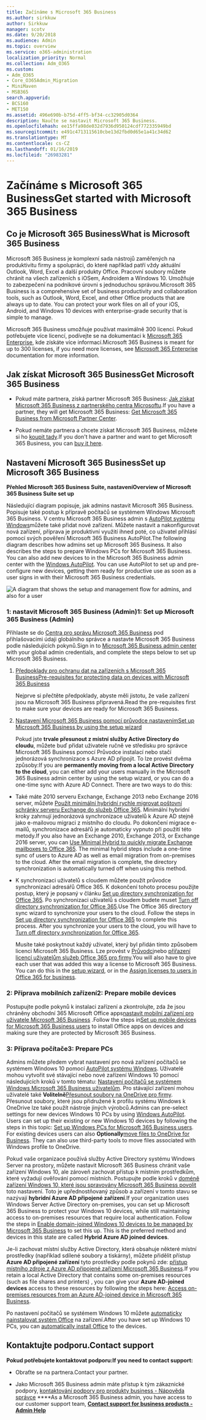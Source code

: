 ```yaml
---
title: Začínáme s Microsoft 365 Business
ms.author: sirkkuw
author: Sirkkuw
manager: scotv
ms.date: 9/20/2018
ms.audience: Admin
ms.topic: overview
ms.service: o365-administration
localization_priority: Normal
ms.collection: Adm_O365
ms.custom:
- Adm_O365
- Core_O365Admin_Migration
- MiniMaven
- MSB365
search.appverid:
- BCS160
- MET150
ms.assetid: 496e690b-b75d-4ff5-bf34-cc32905d0364
description: Naučte se nastavit Microsoft 365 Business.
ms.openlocfilehash: ee15ffa98de032d7936d950124cdf772335949bd
ms.sourcegitcommit: e491c4713115610cbe13d2fbd0d65e1a41c34d62
ms.translationtype: MT
ms.contentlocale: cs-CZ
ms.lasthandoff: 01/16/2019
ms.locfileid: "26983281"
---
```

# <a name="get-started-with-microsoft-365-business"></a><span data-ttu-id="a147f-103">Začínáme s Microsoft 365 Business</span><span class="sxs-lookup"><span data-stu-id="a147f-103">Get started with Microsoft 365 Business</span></span>

## <a name="what-is-microsoft-365-business"></a><span data-ttu-id="a147f-104">Co je Microsoft 365 Business</span><span class="sxs-lookup"><span data-stu-id="a147f-104">What is Microsoft 365 Business</span></span>

<span data-ttu-id="a147f-p101">Microsoft 365 Business je komplexní sada nástrojů zaměřených na produktivitu firmy a spolupráci, do které například patří vždy aktuální Outlook, Word, Excel a další produkty Office. Pracovní soubory můžete chránit na všech zařízeních s iOSem, Androidem a Windows 10. Umožňuje to zabezpečení na podnikové úrovni s jednoduchou správou.</span><span class="sxs-lookup"><span data-stu-id="a147f-p101">Microsoft 365 Business is a comprehensive set of business productivity and collaboration tools, such as Outlook, Word, Excel, and other Office products that are always up to date. You can protect your work files on all of your iOS, Android, and Windows 10 devices with enterprise-grade security that is simple to manage.</span></span>
  
<span data-ttu-id="a147f-107">Microsoft 365 Business umožňuje používat maximálně 300 licencí. Pokud potřebujete více licencí, podívejte se na dokumentaci k [Microsoft 365 Enterprise](https://go.microsoft.com/fwlink/p/?linkid=860986), kde získáte více informací.</span><span class="sxs-lookup"><span data-stu-id="a147f-107">Microsoft 365 Business is meant for up to 300 licenses, if you need more licenses, see [Microsoft 365 Enterprise](https://go.microsoft.com/fwlink/p/?linkid=860986) documentation for more information.</span></span> 
  
## <a name="get-microsoft-365-business"></a><span data-ttu-id="a147f-108">Jak získat Microsoft 365 Business</span><span class="sxs-lookup"><span data-stu-id="a147f-108">Get Microsoft 365 Business</span></span>

- <span data-ttu-id="a147f-109">Pokud máte partnera, získá partner Microsoft 365 Business: [Jak získat Microsoft 365 Business z partnerského centra Microsoftu](get-microsoft-365-business.md).</span><span class="sxs-lookup"><span data-stu-id="a147f-109">If you have a partner, they will get Microsoft 365 Business: [Get Microsoft 365 Business from Microsoft Partner Center](get-microsoft-365-business.md).</span></span>
    
- <span data-ttu-id="a147f-110">Pokud nemáte partnera a chcete získat Microsoft 365 Business, můžete si ho [koupit tady](https://www.microsoft.com/en-us/microsoft-365/business).</span><span class="sxs-lookup"><span data-stu-id="a147f-110">If you don't have a partner and want to get Microsoft 365 Business, you can [buy it here](https://www.microsoft.com/en-us/microsoft-365/business).</span></span>
    
## <a name="set-up-microsoft-365-business"></a><span data-ttu-id="a147f-111">Nastavení Microsoft 365 Business</span><span class="sxs-lookup"><span data-stu-id="a147f-111">Set up Microsoft 365 Business</span></span>

 <span data-ttu-id="a147f-112">**Přehled Microsoft 365 Business Suite, nastavení**</span><span class="sxs-lookup"><span data-stu-id="a147f-112">**Overview of Microsoft 365 Business Suite set up**</span></span>
  
<span data-ttu-id="a147f-p102">Následující diagram popisuje, jak admins nastavit Microsoft 365 Business. Popisuje také postup k přípravě počítačů se systémem Windows Microsoft 365 Business. V centru Microsoft 365 Business admin s [AutoPilot systému Windows](add-autopilot-devices-and-profile.md)můžete také přidat nové zařízení. Můžete nastavit a nakonfigurovat nová zařízení, příprava je produktivní využití ihned poté, co uživatel přihlásí pomocí svých pověření Microsoft 365 Business AutoPilot.</span><span class="sxs-lookup"><span data-stu-id="a147f-p102">The following diagram describes how admins set up Microsoft 365 Business. It also describes the steps to prepare Windows PCs for Microsoft 365 Business. You can also add new devices to in the Microsoft 365 Business admin center with the [Windows AutoPilot](add-autopilot-devices-and-profile.md). You can use AutoPilot to set up and pre-configure new devices, getting them ready for productive use as soon as a user signs in with their Microsoft 365 Business credentials.</span></span>
  
![A diagram that shows the setup and management flow for admins, and also for a user](media/249f81fc-7e79-44c7-8425-3a0b7b651c3b.png)
  
### <a name="1-set-up-microsoft-365-business-admin"></a><span data-ttu-id="a147f-118">1: nastavit Microsoft 365 Business (Admin)</span><span class="sxs-lookup"><span data-stu-id="a147f-118">1: Set up Microsoft 365 Business (Admin)</span></span>

<span data-ttu-id="a147f-119">Přihlaste se do [Centra pro správu Microsoft 365 Business](https://portal.office.com/adminportal/home) pod přihlašovacími údaji globálního správce a nastavte Microsoft 365 Business podle následujících pokynů.</span><span class="sxs-lookup"><span data-stu-id="a147f-119">Sign in to [Microsoft 365 Business admin center](https://portal.office.com/adminportal/home) with your global admin credentials, and complete the steps below to set up Microsoft 365 Business.</span></span> 
  
1. [<span data-ttu-id="a147f-120">Předpoklady pro ochranu dat na zařízeních s Microsoft 365 Business</span><span class="sxs-lookup"><span data-stu-id="a147f-120">Pre-requisites for protecting data on devices with Microsoft 365 Business</span></span>](pre-requisites-for-data-protection.md)
    
    <span data-ttu-id="a147f-121">Nejprve si přečtěte předpoklady, abyste měli jistotu, že vaše zařízení jsou na Microsoft 365 Business připravená.</span><span class="sxs-lookup"><span data-stu-id="a147f-121">Read the pre-requisites first to make sure your devices are ready for Microsoft 365 Business.</span></span>
    
2. [<span data-ttu-id="a147f-122">Nastavení Microsoft 365 Business pomocí průvodce nastavením</span><span class="sxs-lookup"><span data-stu-id="a147f-122">Set up Microsoft 365 Business by using the setup wizard</span></span>](set-up.md)
    
    <span data-ttu-id="a147f-p103">Pokud jste **trvale přesunout z místní služby Active Directory do cloudu**, můžete buď přidat uživatele ručně ve středisku pro správce Microsoft 365 Business pomocí Průvodce instalací nebo stačí jednorázová synchronizace s Azure AD připojit. To lze provést dvěma způsoby:</span><span class="sxs-lookup"><span data-stu-id="a147f-p103">If you are **permanently moving from a local Active Directory to the cloud**, you can either add your users manually in the Microsoft 365 Business admin center by using the setup wizard, or you can do a one-time sync with Azure AD Connect. There are two ways to do this:</span></span> 
    
  - <span data-ttu-id="a147f-p104">Také máte 2010 serveru Exchange, Exchange 2013 nebo Exchange 2016 server, můžete [Použít minimální hybridní rychle migrovat poštovní schránky serveru Exchange do služeb Office 365](https://support.office.com/article/fdecceed-0702-4af3-85be-f2a0013937ef). Minimální hybridní kroky zahrnují jednorázová synchronizace uživatelů k Azure AD stejně jako e-mailovou migraci z místního do cloudu. Po dokončení migrace e-mailů, synchronizace adresářů je automaticky vypnuto při použití této metody.</span><span class="sxs-lookup"><span data-stu-id="a147f-p104">If you also have an Exchange 2010, Exchange 2013, or Exchange 2016 server, you can [Use Minimal Hybrid to quickly migrate Exchange mailboxes to Office 365](https://support.office.com/article/fdecceed-0702-4af3-85be-f2a0013937ef). The minimal hybrid steps include a one-time sync of users to Azure AD as well as email migration from on-premises to the cloud. After the email migration is complete, the directory synchronization is automatically turned off when using this method.</span></span>
    
  - <span data-ttu-id="a147f-p105">K synchronizaci uživatelů s cloudem můžete použít průvodce synchronizací adresářů Office 365. K dokončení tohoto procesu použijte postup, který je popsaný v článku [Set up directory synchronization for Office 365](https://support.office.com/article/1b3b5318-6977-42ed-b5c7-96fa74b08846). Po synchronizaci uživatelů s cloudem budete muset [Turn off directory synchronization for Office 365](https://support.office.com/article/ee5f861e-bd48-4267-83d1-a4ead4b4a00d).</span><span class="sxs-lookup"><span data-stu-id="a147f-p105">Use The Office 365 directory sync wizard to synchronize your users to the cloud. Follow the steps in [Set up directory synchronization for Office 365](https://support.office.com/article/1b3b5318-6977-42ed-b5c7-96fa74b08846) to complete this process. After you synchronize your users to the cloud, you will have to [Turn off directory synchronization for Office 365](https://support.office.com/article/ee5f861e-bd48-4267-83d1-a4ead4b4a00d).</span></span>
    
    <span data-ttu-id="a147f-p106">Musíte také poskytnout každý uživatel, který byl přidán tímto způsobem licenci Microsoft 365 Business. Lze provést v [Průvodci](set-up.md)nebo [přiřazení licencí uživatelům služeb Office 365 pro firmy](https://support.office.com/article/997596B5-4173-4627-B915-36ABAC6786DC).</span><span class="sxs-lookup"><span data-stu-id="a147f-p106">You will also have to give each user that was added this way a license to Microsoft 365 Business. You can do this in the [setup wizard](set-up.md), or in the [Assign licenses to users in Office 365 for business](https://support.office.com/article/997596B5-4173-4627-B915-36ABAC6786DC).</span></span>
    
### <a name="2-prepare-mobile-devices"></a><span data-ttu-id="a147f-133">2: Příprava mobilních zařízení</span><span class="sxs-lookup"><span data-stu-id="a147f-133">2: Prepare mobile devices</span></span>

<span data-ttu-id="a147f-134">Postupujte podle pokynů k instalaci zařízení a zkontrolujte, zda že jsou chráněny obchodní 365 Microsoft Office apps[nastavit mobilní zařízení pro uživatele Microsoft 365 Business](set-up-mobile-devices.md) .</span><span class="sxs-lookup"><span data-stu-id="a147f-134">Follow the steps in[Set up mobile devices for Microsoft 365 Business users](set-up-mobile-devices.md) to install Office apps on devices and making sure they are protected by Microsoft 365 Business.</span></span> 
  
### <a name="3-prepare-pcs"></a><span data-ttu-id="a147f-135">3: Příprava počítače</span><span class="sxs-lookup"><span data-stu-id="a147f-135">3: Prepare PCs</span></span>

<span data-ttu-id="a147f-p107">Admins můžete předem vybrat nastavení pro nová zařízení počítačů se systémem Windows 10 pomocí [AutoPilot systému Windows](add-autopilot-devices-and-profile.md). Uživatelé mohou vytvořit své stávající nebo nové zařízení Windows 10 pomocí následujících kroků v tomto tématu: [Nastavení počítačů se systémem Windows Microsoft 365 Business uživatelům](set-up-windows-devices.md). Pro stávající zařízení mohou uživatelé také **Volitelně**[Přesunout soubory na OneDrive pro firmy](move-files-to-onedrive.md). Přesunout soubory, které jsou přidružené k profilu systému Windows k OneDrive lze také použít nástroje jiných výrobců.</span><span class="sxs-lookup"><span data-stu-id="a147f-p107">Admins can pre-select settings for new devices Windows 10 PCs by using [Windows AutoPilot](add-autopilot-devices-and-profile.md). Users can set up their existing or new Windows 10 devices by following the steps in this topic: [Set up Windows PCs for Microsoft 365 Business users](set-up-windows-devices.md). For existing devices users can also **Optionally**[move files to OneDrive for Business](move-files-to-onedrive.md). They can also use third-party tools to move files associated with Windows profile to OneDrive.</span></span>
  
<span data-ttu-id="a147f-p108">Pokud vaše organizace používá služby Active Directory systému Windows Server na prostory, můžete nastavit Microsoft 365 Business chránit vaše zařízení Windows 10, ale zároveň zachovat přístup k místním prostředkům, které vyžadují ověřování pomocí místních. Postupujte podle kroků v [doméně zařízení Windows 10, které jsou spravovány Microsoft 365 Business povolit](manage-windows-devices.md) toto nastavení. Toto je upřednostňovaný způsob a zařízení v tomto stavu se nazývají **hybridní Azure AD připojené zařízení**.</span><span class="sxs-lookup"><span data-stu-id="a147f-p108">If your organization uses Windows Server Active Directory on-premises, you can set up Microsoft 365 Business to protect your Windows 10 devices, while still maintaining access to on-premises resources that require local authentication. Follow the steps in [Enable domain-joined Windows 10 devices to be managed by Microsoft 365 Business](manage-windows-devices.md) to set this up. This is the preferred method and devices in this state are called **Hybrid Azure AD joined devices**.</span></span> 
  
<span data-ttu-id="a147f-143">Je-li zachovat místní služby Active Directory, která obsahuje některé místní prostředky (například sdílené soubory a tiskárny), můžete přidělit přístup **Azure AD připojené zařízení** tyto prostředky podle pokynů zde: [přístup místního zdroje z Azure AD připojené zařízení Microsoft 365 Business](access-resources.md).</span><span class="sxs-lookup"><span data-stu-id="a147f-143">If you retain a local Active Directory that contains some on-premises resources (such as file shares and printers) , you can give your **Azure AD-joined devices** access to these resources by following the steps here: [Access on-premises resources from an Azure AD-joined device in Microsoft 365 Business](access-resources.md).</span></span>
  
<span data-ttu-id="a147f-144">Po nastavení počítačů se systémem Windows 10 můžete [automaticky nainstalovat systém Office](auto-install-or-uninstall-office.md) na zařízení.</span><span class="sxs-lookup"><span data-stu-id="a147f-144">After you have set up Windows 10 PCs, you can [automatically install Office](auto-install-or-uninstall-office.md) to the devices.</span></span> 
  
## <a name="contact-support"></a><span data-ttu-id="a147f-145">Kontaktujte podporu.</span><span class="sxs-lookup"><span data-stu-id="a147f-145">Contact support</span></span>

 <span data-ttu-id="a147f-146">**Pokud potřebujete kontaktovat podporu:**</span><span class="sxs-lookup"><span data-stu-id="a147f-146">**If you need to contact support:**</span></span>
  
- <span data-ttu-id="a147f-147">Obraťte se na partnera.</span><span class="sxs-lookup"><span data-stu-id="a147f-147">Contact your partner.</span></span>
    
- <span data-ttu-id="a147f-148">Jako Microsoft 365 Business admin máte přístup k tým zákaznické podpory, [kontaktování podpory pro produkty business - Nápověda správce](https://support.office.com/article/32a17ca7-6fa0-4870-8a8d-e25ba4ccfd4b) \*\*\*\*</span><span class="sxs-lookup"><span data-stu-id="a147f-148">As a Microsoft 365 Business admin, you have access to our customer support team, **[Contact support for business products - Admin Help](https://support.office.com/article/32a17ca7-6fa0-4870-8a8d-e25ba4ccfd4b)**</span></span>
    

